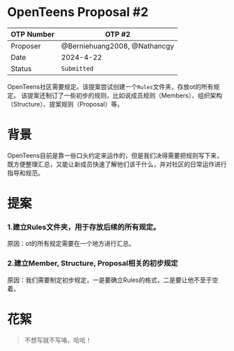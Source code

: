 # OpenTeens Proposal #2
 |OTP Number|OTP #2| 
 |-|-| 
 |Proposer|@Berniehuang2008, @Nathancgy| 
 |Date|2024-4-22| 
 |Status|`Submitted`| 
  
 OpenTeens社区需要规定。该提案尝试创建一个`Rules`文件夹，存放ot的所有规定。
 该提案还制订了一些初步的规则，比如说成员规则（Members）、组织架构（Structure）、提案规则（Proposal）等。
  
  
 # 背景 

OpenTeens目前是靠一些口头约定来运作的，但是我们决得需要把规则写下来，既方便整理汇总，又能让新成员快速了解他们该干什么，并对社区的日常运作进行指导和规范。
 
 # 提案 
 ### 1.建立Rules文件夹，用于存放后续的所有规定。 
 原因：ot的所有规定需要在一个地方进行汇总。

 ### 2.建立Member, Structure, Proposal相关的初步规定
 原因：我们需要制定初步规定，一是要确立Rules的格式，二是要让他不至于空着。
  
  
 # 花絮 
 > 不想写就不写咯，哈哈！
